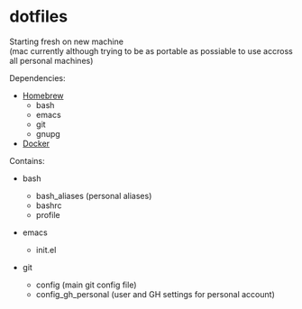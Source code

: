 <!---
#         File: README.md
# Last Updated: 20210506
#       Author: Carl Hicks
#===========================#
-->

# dotfiles
Starting fresh on new machine  
(mac currently although trying to be as portable as possiable to use accross all personal machines)

Dependencies:
  - [Homebrew][1]
    - bash
    - emacs
    - git
    - gnupg
  - [Docker][2]

Contains:

  - bash
     - bash_aliases (personal aliases)
     - bashrc
     - profile

  - emacs
     - init.el

  - git
     - config (main git config file)
     - config_gh_personal (user and GH settings for personal account)


[1]:https://brew.sh/
[2]:https://hub.docker.com/editions/community/docker-ce-desktop-mac
